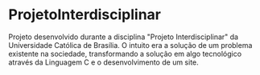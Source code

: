 # ProjetoInterdisciplinar
Projeto desenvolvido durante a disciplina "Projeto Interdisciplinar" da Universidade Católica de Brasília. O intuito era a solução de um problema existente na sociedade, transformando a solução em algo tecnológico através da Linguagem C e o desenvolvimento de um site.
